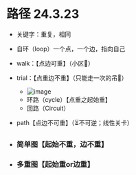 
# 路径 24.3.23
  - 关键字：重复，相同
  - 自环（loop）一个点，一个边，指向自己


  - walk：【点边可重】（小区🚶‍）
  - trial：【点重边不重】（只能走一次的吊🌉）
    - ![image](https://github.com/lanwu5/lantz.github.io/assets/42904565/a0c91dd7-f632-4283-943b-d9eac9e2cbb4)
    - 环路（cycle）【点重之起始重】
    - 回路（Circuit）

  - path【点边不可重】（⏳不可逆；线性关卡）

  - ### 简单图【起始不重，边不重】
  - ### 多重图【起始重or边重】
